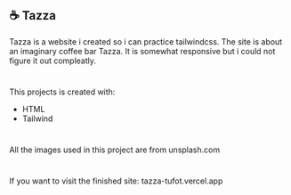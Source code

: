 ## ☕ Tazza

Tazza is a website i created so i can practice tailwindcss.
The site is about an imaginary coffee bar Tazza.
It is somewhat responsive but i could not figure it out compleatly.

#

This projects is created with:
- HTML
- Tailwind

#

All the images used in this project are from unsplash.com

#

If you want to visit the finished site:
tazza-tufot.vercel.app
